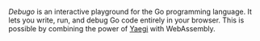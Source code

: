 <p><em>Debugo</em> is an interactive playground for the Go programming language. It lets you write, run, and debug Go code entirely in your browser. This is possible by combining the power of <a href="https://github.com/traefik/yaegi" target="_blank" rel="noopener noreferrer">Yaegi</a> with WebAssembly.</p>
